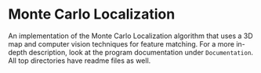 Monte Carlo Localization
========================

An implementation of the Monte Carlo Localization algorithm that uses a 3D map and computer vision techniques for feature matching. For a more in-depth description, look at the program documentation under `Documentation`. All top directories have readme files as well.